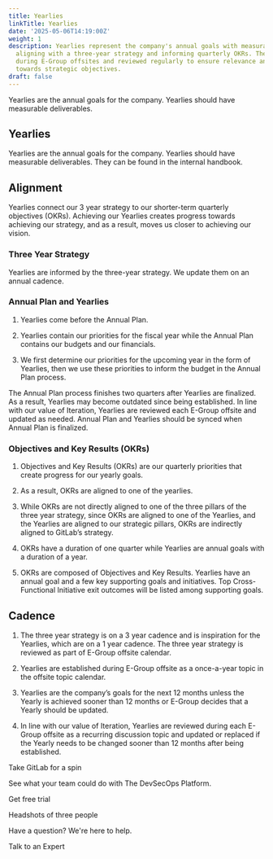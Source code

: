 ```yaml
---
title: Yearlies
linkTitle: Yearlies
date: '2025-05-06T14:19:00Z'
weight: 1
description: Yearlies represent the company's annual goals with measurable deliverables,
  aligning with a three-year strategy and informing quarterly OKRs. They are established
  during E-Group offsites and reviewed regularly to ensure relevance and progress
  towards strategic objectives.
draft: false
---
```



Yearlies are the annual goals for the company. Yearlies should have measurable deliverables.

## Yearlies

Yearlies are the annual goals for the company. Yearlies should have measurable deliverables. They can be found in the internal handbook.

## Alignment

Yearlies connect our 3 year strategy to our shorter-term quarterly objectives (OKRs). Achieving our Yearlies creates progress towards achieving our strategy, and as a result, moves us closer to achieving our vision.

### Three Year Strategy

Yearlies are informed by the three-year strategy. We update them on an annual cadence.

### Annual Plan and Yearlies

1. Yearlies come before the Annual Plan.

1. Yearlies contain our priorities for the fiscal year while the Annual Plan contains our budgets and our financials.

1. We first determine our priorities for the upcoming year in the form of Yearlies, then we use these priorities to inform the budget in the Annual Plan process.

The Annual Plan process finishes two quarters after Yearlies are finalized. As a result, Yearlies may become outdated since being established. In line with our value of Iteration, Yearlies are reviewed each E-Group offsite and updated as needed. Annual Plan and Yearlies should be synced when Annual Plan is finalized.

### Objectives and Key Results (OKRs)

1. Objectives and Key Results (OKRs) are our quarterly priorities that create progress for our yearly goals.

1. As a result, OKRs are aligned to one of the yearlies.

1. While OKRs are not directly aligned to one of the three pillars of the three year strategy, since OKRs are aligned to one of the Yearlies, and the Yearlies are aligned to our strategic pillars, OKRs are indirectly aligned to GitLab’s strategy.

1. OKRs have a duration of one quarter while Yearlies are annual goals with a duration of a year.

1. OKRs are composed of Objectives and Key Results. Yearlies have an annual goal and a few key supporting goals and initiatives. Top Cross-Functional Initiative exit outcomes will be listed among supporting goals.

## Cadence

1. The three year strategy is on a 3 year cadence and is inspiration for the Yearlies, which are on a 1 year cadence. The three year strategy is reviewed as part of E-Group offsite calendar.

1. Yearlies are established during E-Group offsite as a once-a-year topic in the offsite topic calendar.

1. Yearlies are the company’s goals for the next 12 months unless the Yearly is achieved sooner than 12 months or E-Group decides that a Yearly should be updated.

1. In line with our value of Iteration, Yearlies are reviewed during each E-Group offsite as a recurring discussion topic and updated or replaced if the Yearly needs to be changed sooner than 12 months after being established.

Take GitLab for a spin

See what your team could do with The DevSecOps Platform.

Get free trial

<!-- Unsupported block type: image -->

Headshots of three people

Have a question? We're here to help.

Talk to an Expert